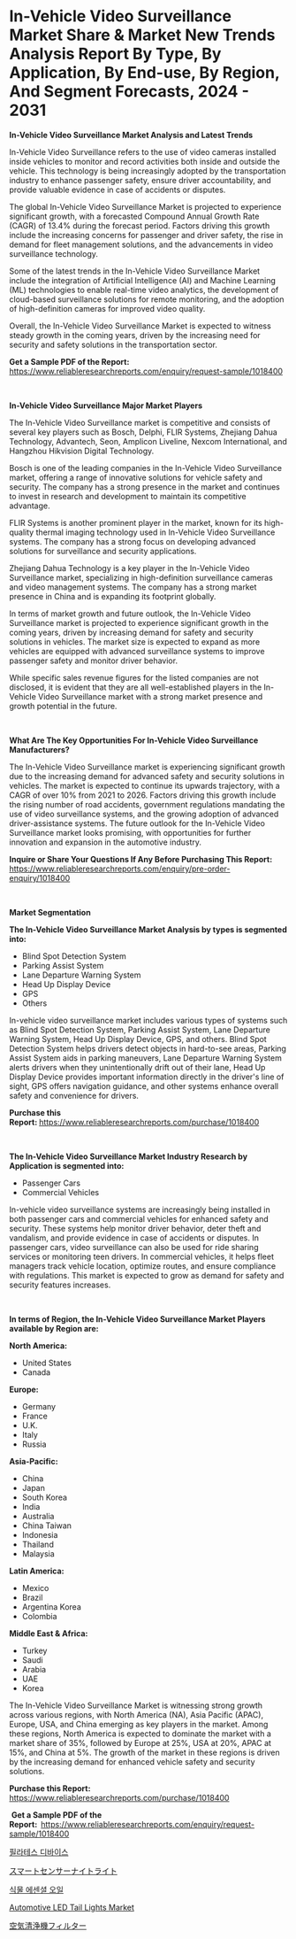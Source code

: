 <p><h1>In-Vehicle Video Surveillance Market Share & Market New Trends Analysis Report By Type, By Application, By End-use, By Region, And Segment Forecasts, 2024 - 2031</h1></p><p><strong>In-Vehicle Video Surveillance Market Analysis and Latest Trends</strong></p>
<p><p>In-Vehicle Video Surveillance refers to the use of video cameras installed inside vehicles to monitor and record activities both inside and outside the vehicle. This technology is being increasingly adopted by the transportation industry to enhance passenger safety, ensure driver accountability, and provide valuable evidence in case of accidents or disputes.</p><p>The global In-Vehicle Video Surveillance Market is projected to experience significant growth, with a forecasted Compound Annual Growth Rate (CAGR) of 13.4% during the forecast period. Factors driving this growth include the increasing concerns for passenger and driver safety, the rise in demand for fleet management solutions, and the advancements in video surveillance technology.</p><p>Some of the latest trends in the In-Vehicle Video Surveillance Market include the integration of Artificial Intelligence (AI) and Machine Learning (ML) technologies to enable real-time video analytics, the development of cloud-based surveillance solutions for remote monitoring, and the adoption of high-definition cameras for improved video quality.</p><p>Overall, the In-Vehicle Video Surveillance Market is expected to witness steady growth in the coming years, driven by the increasing need for security and safety solutions in the transportation sector.</p></p>
<p><strong>Get a Sample PDF of the Report:&nbsp;</strong> <a href="https://www.reliableresearchreports.com/enquiry/request-sample/1018400">https://www.reliableresearchreports.com/enquiry/request-sample/1018400</a></p>
<p>&nbsp;</p>
<p><strong>In-Vehicle Video Surveillance Major Market Players</strong></p>
<p><p>The In-Vehicle Video Surveillance market is competitive and consists of several key players such as Bosch, Delphi, FLIR Systems, Zhejiang Dahua Technology, Advantech, Seon, Amplicon Liveline, Nexcom International, and Hangzhou Hikvision Digital Technology. </p><p>Bosch is one of the leading companies in the In-Vehicle Video Surveillance market, offering a range of innovative solutions for vehicle safety and security. The company has a strong presence in the market and continues to invest in research and development to maintain its competitive advantage.</p><p>FLIR Systems is another prominent player in the market, known for its high-quality thermal imaging technology used in In-Vehicle Video Surveillance systems. The company has a strong focus on developing advanced solutions for surveillance and security applications.</p><p>Zhejiang Dahua Technology is a key player in the In-Vehicle Video Surveillance market, specializing in high-definition surveillance cameras and video management systems. The company has a strong market presence in China and is expanding its footprint globally.</p><p>In terms of market growth and future outlook, the In-Vehicle Video Surveillance market is projected to experience significant growth in the coming years, driven by increasing demand for safety and security solutions in vehicles. The market size is expected to expand as more vehicles are equipped with advanced surveillance systems to improve passenger safety and monitor driver behavior.</p><p>While specific sales revenue figures for the listed companies are not disclosed, it is evident that they are all well-established players in the In-Vehicle Video Surveillance market with a strong market presence and growth potential in the future.</p></p>
<p>&nbsp;</p>
<p><strong>What Are The Key Opportunities For In-Vehicle Video Surveillance Manufacturers?</strong></p>
<p><p>The In-Vehicle Video Surveillance market is experiencing significant growth due to the increasing demand for advanced safety and security solutions in vehicles. The market is expected to continue its upwards trajectory, with a CAGR of over 10% from 2021 to 2026. Factors driving this growth include the rising number of road accidents, government regulations mandating the use of video surveillance systems, and the growing adoption of advanced driver-assistance systems. The future outlook for the In-Vehicle Video Surveillance market looks promising, with opportunities for further innovation and expansion in the automotive industry.</p></p>
<p><strong>Inquire or Share Your Questions If Any Before Purchasing This Report:</strong> <a href="https://www.reliableresearchreports.com/enquiry/pre-order-enquiry/1018400">https://www.reliableresearchreports.com/enquiry/pre-order-enquiry/1018400</a></p>
<p>&nbsp;</p>
<p><strong>Market Segmentation</strong></p>
<p><strong>The In-Vehicle Video Surveillance Market Analysis by types is segmented into:</strong></p>
<p><ul><li>Blind Spot Detection System</li><li>Parking Assist System</li><li>Lane Departure Warning System</li><li>Head Up Display Device</li><li>GPS</li><li>Others</li></ul></p>
<p><p>In-vehicle video surveillance market includes various types of systems such as Blind Spot Detection System, Parking Assist System, Lane Departure Warning System, Head Up Display Device, GPS, and others. Blind Spot Detection System helps drivers detect objects in hard-to-see areas, Parking Assist System aids in parking maneuvers, Lane Departure Warning System alerts drivers when they unintentionally drift out of their lane, Head Up Display Device provides important information directly in the driver's line of sight, GPS offers navigation guidance, and other systems enhance overall safety and convenience for drivers.</p></p>
<p><strong>Purchase this Report:&nbsp;</strong><a href="https://www.reliableresearchreports.com/purchase/1018400">https://www.reliableresearchreports.com/purchase/1018400</a></p>
<p>&nbsp;</p>
<p><strong>The In-Vehicle Video Surveillance Market Industry Research by Application is segmented into:</strong></p>
<p><ul><li>Passenger Cars</li><li>Commercial Vehicles</li></ul></p>
<p><p>In-vehicle video surveillance systems are increasingly being installed in both passenger cars and commercial vehicles for enhanced safety and security. These systems help monitor driver behavior, deter theft and vandalism, and provide evidence in case of accidents or disputes. In passenger cars, video surveillance can also be used for ride sharing services or monitoring teen drivers. In commercial vehicles, it helps fleet managers track vehicle location, optimize routes, and ensure compliance with regulations. This market is expected to grow as demand for safety and security features increases.</p></p>
<p>&nbsp;</p>
<p><strong>In terms of Region, the In-Vehicle Video Surveillance Market Players available by Region are:</strong></p>
<p>
    <p> <strong> North America: </strong>
        <ul>
            <li>United States</li>
            <li>Canada</li>
        </ul>
        </p> 
    <p> <strong> Europe: </strong>
        <ul>
            <li>Germany</li>
            <li>France</li>
            <li>U.K.</li>
            <li>Italy</li>
            <li>Russia</li>
        </ul>
        </p> 
    <p> <strong> Asia-Pacific: </strong>
        <ul>
            <li>China</li>
            <li>Japan</li>
            <li>South Korea</li>
            <li>India</li>
            <li>Australia</li>
            <li>China Taiwan</li>
            <li>Indonesia</li>
            <li>Thailand</li>
            <li>Malaysia</li>
        </ul>
        </p> 
    <p> <strong> Latin America: </strong>
        <ul>
            <li>Mexico</li>
            <li>Brazil</li>
            <li>Argentina Korea</li>
            <li>Colombia</li>
        </ul>
        </p> 
    <p> <strong> Middle East & Africa: </strong>
        <ul>
            <li>Turkey</li>
            <li>Saudi</li>
            <li>Arabia</li>
            <li>UAE</li>
            <li>Korea</li>
        </ul>
    </p>
    </p>
<p><p>The In-Vehicle Video Surveillance Market is witnessing strong growth across various regions, with North America (NA), Asia Pacific (APAC), Europe, USA, and China emerging as key players in the market. Among these regions, North America is expected to dominate the market with a market share of 35%, followed by Europe at 25%, USA at 20%, APAC at 15%, and China at 5%. The growth of the market in these regions is driven by the increasing demand for enhanced vehicle safety and security solutions.</p></p>
<p><strong>Purchase this Report: </strong><a href="https://www.reliableresearchreports.com/purchase/1018400">https://www.reliableresearchreports.com/purchase/1018400</a></p>
<p>&nbsp;<strong>Get a Sample PDF of the Report:&nbsp;&nbsp;</strong><a href="https://www.reliableresearchreports.com/enquiry/request-sample/1018400">https://www.reliableresearchreports.com/enquiry/request-sample/1018400</a></p>
<p><strong></strong></p>
<p><p><a href="https://medium.com/@kenza.eliraki/%ED%94%BC%EB%9D%BC%ED%85%8C%EC%8A%A4-%EC%9E%A5%EB%B9%84-%EC%8B%9C%EC%9E%A5-%EB%A9%94%ED%8A%B8%EB%A6%AD%EC%8A%A4-%ED%95%B4%EB%8F%85-%EC%8B%9C%EC%9E%A5-%EC%A0%90%EC%9C%A0%EC%9C%A8-%ED%8A%B8%EB%A0%8C%EB%93%9C-%EB%B0%8F-%EC%84%B1%EC%9E%A5-%ED%8C%A8%ED%84%B4-e98a2d631561">필라테스 디바이스</a></p><p><a href="https://medium.com/@ozar19732009/%E3%82%B9%E3%83%9E%E3%83%BC%E3%83%88%E3%82%BB%E3%83%B3%E3%82%B5%E3%83%BC%E3%83%8A%E3%82%A4%E3%83%88%E3%83%A9%E3%82%A4%E3%83%88%E5%B8%82%E5%A0%B4%E3%81%AE%E8%A6%8F%E6%A8%A1%E3%81%AF-%E3%82%B0%E3%83%AD%E3%83%BC%E3%83%90%E3%83%AB%E7%94%A3%E6%A5%AD%E3%81%AB%E3%81%8A%E3%81%91%E3%82%8B%E6%9C%80%E9%81%A9%E3%81%AA%E3%83%9E%E3%83%BC%E3%82%B1%E3%83%86%E3%82%A3%E3%83%B3%E3%82%B0%E3%83%81%E3%83%A3%E3%83%8D%E3%83%AB%E3%82%92%E7%A4%BA%E3%81%97%E3%81%A6%E3%81%84%E3%81%BE%E3%81%99-b256977541bf">スマートセンサーナイトライト</a></p><p><a href="https://medium.com/@kenza.eliraki/%EC%8B%9D%EB%AC%BC-%EC%97%90%EC%84%BC%EC%85%9C-%EC%98%A4%EC%9D%BC-%EC%8B%9C%EC%9E%A5-%EA%B7%9C%EB%AA%A8-%EB%B0%8F-%EC%8B%9C%EC%9E%A5-%EB%8F%99%ED%96%A5-%EC%99%84%EC%A0%84%ED%95%9C-%EC%82%B0%EC%97%85-%EA%B0%9C%EC%9A%94-2024%EB%85%84%EB%B6%80%ED%84%B0-2031%EB%85%84%EA%B9%8C%EC%A7%80-1c31698a9243">식물 에센셜 오일</a></p><p><a href="https://github.com/yemakinde/Market-Research-Report-List-1/blob/main/automotive-led-tail-lights-market.md">Automotive LED Tail Lights Market</a></p><p><a href="https://medium.com/@ozar19732009/%E3%82%A8%E3%82%A2-%E3%83%97%E3%83%AA%E3%83%95%E3%82%A1%E3%82%A4%E3%82%A2%E3%83%BC-%E3%83%95%E3%82%A3%E3%83%AB%E3%82%BF%E3%83%BC%E5%B8%82%E5%A0%B4%E3%81%AF-%E5%B8%82%E5%A0%B4%E3%82%B7%E3%82%A7%E3%82%A2-%E3%82%B5%E3%82%A4%E3%82%BA-2031%E5%B9%B4%E3%81%BE%E3%81%A7%E3%81%AE%E4%BA%88%E6%B8%AC%E3%81%AB%E7%84%A6%E7%82%B9%E3%82%92%E5%BD%93%E3%81%A6%E3%81%A6%E3%81%84%E3%81%BE%E3%81%99-0a5d1d475209">空気清浄機フィルター</a></p></p>